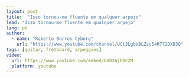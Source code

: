 ```yaml
---
layout: post
title:  "Isso tornou-me fluente em qualquer arpejo"
lead: "Isso tornou-me fluente em qualquer arpejo"
lang: pt
author:
  - name: "Roberto Barros Cyborg"
    url: "https://www.youtube.com/channel/UCt3LgbVBLZsc54R772DXD3Q"
tags: [guitar, fretboard, arpeggios]
video:
  url: https://www.youtube.com/embed/6VD2AjhOFZM
  platform: youtube
---
```

